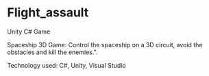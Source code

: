 # Flight_assault
Unity C# Game



Spaceship 3D Game: Control the spaceship on a 3D circuit, avoid the obstacles and kill the enemies.".

Technology used: C#, Unity, Visual Studio
